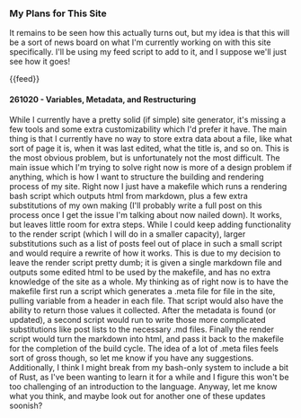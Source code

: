 ### My Plans for This Site

It remains to be seen how this actually turns out, but my idea is that this will be a sort of news board on what I'm currently working on with this site specifically. I'll be using my feed script to add to it, and I suppose we'll just see how it goes!

{{feed}}

#### 261020 - Variables, Metadata, and Restructuring
While I currently have a pretty solid (if simple) site generator, it's missing a few tools and some extra customizability which I'd prefer it have. The main thing is that I currently have no way to store extra data about a file, like what sort of page it is, when it was last edited, what the title is, and so on. This is the most obvious problem, but is unfortunately not the most difficult. The main issue which I'm trying to solve right now is more of a design problem if anything, which is how I want to structure the building and rendering process of my site. Right now I just have a makefile which runs a rendering bash script which outputs html from markdown, plus a few extra substitutions of my own making (I'll probably write a full post on this process once I get the issue I'm talking about now nailed down). It works, but leaves little room for extra steps. While I could keep adding functionality to the render script (which I will do in a smaller capacity), larger substitutions such as a list of posts feel out of place in such a small script and would require a rewrite of how it works. This is due to my decision to leave the render script pretty dumb; it is given a single markdown file and outputs some edited html to be used by the makefile, and has no extra knowledge of the site as a whole. 
My thinking as of right now is to have the makefile first run a script which generates a .meta file for file in the site, pulling variable from a header in each file. That script would also have the ability to return those values it collected. After the metadata is found (or updated), a second script would run to write those more complicated substitutions like post lists to the necessary .md files. Finally the render script would turn the markdown into html, and pass it back to the makefile for the completion of the build cycle. The idea of a lot of .meta files feels sort of gross though, so let me know if you have any suggestions. 
Additionally, I think I might break from my bash-only system to include a bit of Rust, as I've been wanting to learn it for a while and I figure this won't be too challenging of an introduction to the language.
Anyway, let me know what you think, and maybe look out for another one of these updates soonish?
